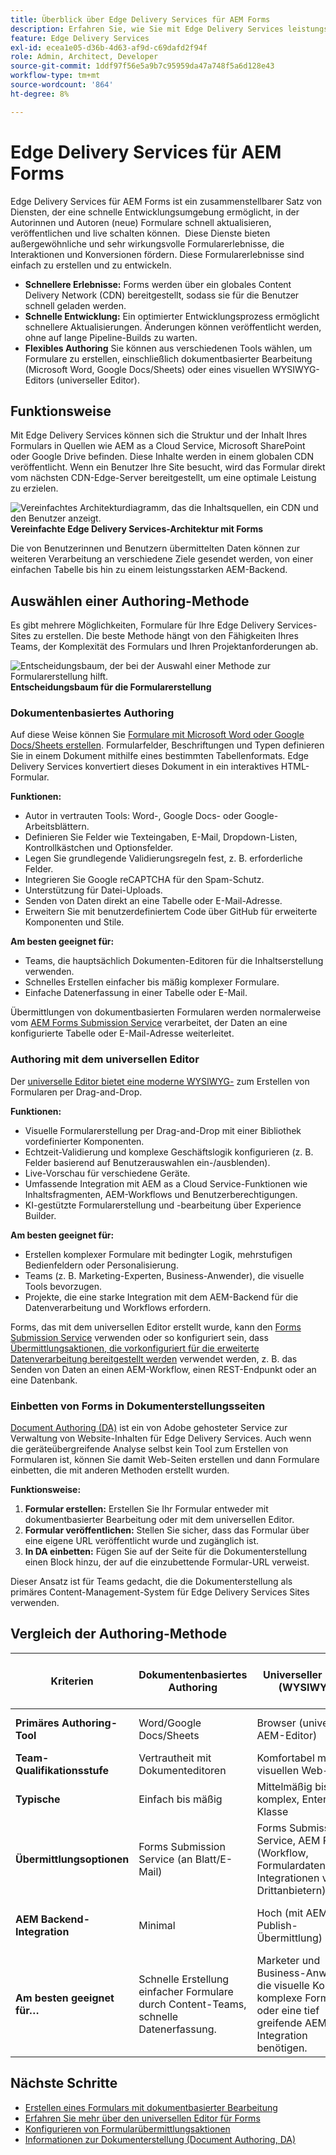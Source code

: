 ```yaml
---
title: Überblick über Edge Delivery Services für AEM Forms
description: Erfahren Sie, wie Sie mit Edge Delivery Services leistungsstarke Formulare mit AEM Forms erstellen und bereitstellen können, um eine schnelle Entwicklung und optimierte Datenerfassung zu ermöglichen.
feature: Edge Delivery Services
exl-id: ecea1e05-d36b-4d63-af9d-c69dafd2f94f
role: Admin, Architect, Developer
source-git-commit: 1ddf97f56e5a9b7c95959da47a748f5a6d128e43
workflow-type: tm+mt
source-wordcount: '864'
ht-degree: 8%

---
```



# Edge Delivery Services für AEM Forms


Edge Delivery Services für AEM Forms ist ein zusammenstellbarer Satz von Diensten, der eine schnelle Entwicklungsumgebung ermöglicht, in der Autorinnen und Autoren (neue) Formulare schnell aktualisieren, veröffentlichen und live schalten können.  Diese Dienste bieten außergewöhnliche und sehr wirkungsvolle Formularerlebnisse, die Interaktionen und Konversionen fördern. Diese Formularerlebnisse sind einfach zu erstellen und zu entwickeln.

* **Schnellere Erlebnisse:** Forms werden über ein globales Content Delivery Network (CDN) bereitgestellt, sodass sie für die Benutzer schnell geladen werden.
* **Schnelle Entwicklung:** Ein optimierter Entwicklungsprozess ermöglicht schnellere Aktualisierungen. Änderungen können veröffentlicht werden, ohne auf lange Pipeline-Builds zu warten.
* **Flexibles Authoring** Sie können aus verschiedenen Tools wählen, um Formulare zu erstellen, einschließlich dokumentbasierter Bearbeitung (Microsoft Word, Google Docs/Sheets) oder eines visuellen WYSIWYG-Editors (universeller Editor).

## Funktionsweise

Mit Edge Delivery Services können sich die Struktur und der Inhalt Ihres Formulars in Quellen wie AEM as a Cloud Service, Microsoft SharePoint oder Google Drive befinden. Diese Inhalte werden in einem globalen CDN veröffentlicht. Wenn ein Benutzer Ihre Site besucht, wird das Formular direkt vom nächsten CDN-Edge-Server bereitgestellt, um eine optimale Leistung zu erzielen.

![Vereinfachtes Architekturdiagramm, das die Inhaltsquellen, ein CDN und den Benutzer anzeigt.](/help/forms/assets/eds-simplified-architecture.png)
**Vereinfachte Edge Delivery Services-Architektur mit Forms**

Die von Benutzerinnen und Benutzern übermittelten Daten können zur weiteren Verarbeitung an verschiedene Ziele gesendet werden, von einer einfachen Tabelle bis hin zu einem leistungsstarken AEM-Backend.

## Auswählen einer Authoring-Methode

Es gibt mehrere Möglichkeiten, Formulare für Ihre Edge Delivery Services-Sites zu erstellen. Die beste Methode hängt von den Fähigkeiten Ihres Teams, der Komplexität des Formulars und Ihren Projektanforderungen ab.

![Entscheidungsbaum, der bei der Auswahl einer Methode zur Formularerstellung hilft.](/help/forms/assets/eds-authoring-selection.png)
**Entscheidungsbaum für die Formularerstellung**

### Dokumentenbasiertes Authoring

Auf diese Weise können Sie [Formulare mit Microsoft Word oder Google Docs/Sheets erstellen](/help/edge/docs/forms/create-forms.md). Formularfelder, Beschriftungen und Typen definieren Sie in einem Dokument mithilfe eines bestimmten Tabellenformats. Edge Delivery Services konvertiert dieses Dokument in ein interaktives HTML-Formular.

**Funktionen:**

* Autor in vertrauten Tools: Word-, Google Docs- oder Google-Arbeitsblättern.
* Definieren Sie Felder wie Texteingaben, E-Mail, Dropdown-Listen, Kontrollkästchen und Optionsfelder.
* Legen Sie grundlegende Validierungsregeln fest, z. B. erforderliche Felder.
* Integrieren Sie Google reCAPTCHA für den Spam-Schutz.
* Unterstützung für Datei-Uploads.
* Senden von Daten direkt an eine Tabelle oder E-Mail-Adresse.
* Erweitern Sie mit benutzerdefiniertem Code über GitHub für erweiterte Komponenten und Stile.

**Am besten geeignet für:**

* Teams, die hauptsächlich Dokumenten-Editoren für die Inhaltserstellung verwenden.
* Schnelles Erstellen einfacher bis mäßig komplexer Formulare.
* Einfache Datenerfassung in einer Tabelle oder E-Mail.

Übermittlungen von dokumentbasierten Formularen werden normalerweise vom [AEM Forms Submission Service](/help/forms/forms-submission-service.md) verarbeitet, der Daten an eine konfigurierte Tabelle oder E-Mail-Adresse weiterleitet.

### Authoring mit dem universellen Editor

Der [universelle Editor bietet eine moderne WYSIWYG-](/help/edge/docs/forms/universal-editor/overview-universal-editor-for-edge-delivery-services-for-forms.md) zum Erstellen von Formularen per Drag-and-Drop.

**Funktionen:**

* Visuelle Formularerstellung per Drag-and-Drop mit einer Bibliothek vordefinierter Komponenten.
* Echtzeit-Validierung und komplexe Geschäftslogik konfigurieren (z. B. Felder basierend auf Benutzerauswahlen ein-/ausblenden).
* Live-Vorschau für verschiedene Geräte.
* Umfassende Integration mit AEM as a Cloud Service-Funktionen wie Inhaltsfragmenten, AEM-Workflows und Benutzerberechtigungen.
* KI-gestützte Formularerstellung und -bearbeitung über Experience Builder.

**Am besten geeignet für:**

* Erstellen komplexer Formulare mit bedingter Logik, mehrstufigen Bedienfeldern oder Personalisierung.
* Teams (z. B. Marketing-Experten, Business-Anwender), die visuelle Tools bevorzugen.
* Projekte, die eine starke Integration mit dem AEM-Backend für die Datenverarbeitung und Workflows erfordern.

Forms, das mit dem universellen Editor erstellt wurde, kann den [Forms Submission Service](/help/forms/forms-submission-service.md) verwenden oder so konfiguriert sein, dass [Übermittlungsaktionen, die vorkonfiguriert für die erweiterte Datenverarbeitung bereitgestellt werden](/help/edge/docs/forms/configure-submission-action-for-eds-forms.md) verwendet werden, z. B. das Senden von Daten an einen AEM-Workflow, einen REST-Endpunkt oder an eine Datenbank.

### Einbetten von Forms in Dokumenterstellungsseiten

[Document Authoring (DA)](https://www.aem.live/developer/da-tutorial) ist ein von Adobe gehosteter Service zur Verwaltung von Website-Inhalten für Edge Delivery Services. Auch wenn die geräteübergreifende Analyse selbst kein Tool zum Erstellen von Formularen ist, können Sie damit Web-Seiten erstellen und dann Formulare einbetten, die mit anderen Methoden erstellt wurden.

**Funktionsweise:**

1. **Formular erstellen:** Erstellen Sie Ihr Formular entweder mit dokumentbasierter Bearbeitung oder mit dem universellen Editor.
2. **Formular veröffentlichen:** Stellen Sie sicher, dass das Formular über eine eigene URL veröffentlicht wurde und zugänglich ist.
3. **In DA einbetten:** Fügen Sie auf der Seite für die Dokumenterstellung einen Block hinzu, der auf die einzubettende Formular-URL verweist.

Dieser Ansatz ist für Teams gedacht, die die Dokumenterstellung als primäres Content-Management-System für Edge Delivery Services Sites verwenden.

## Vergleich der Authoring-Methode

| Kriterien | Dokumentenbasiertes Authoring | Universeller Editor (WYSIWYG) | Forms in der Dokumenterstellung (Document Authoring, DA) |
|----------------------------------|---------------------------------------|-----------------------------------------|-------------------------------------------|
| **Primäres Authoring-Tool** | Word/Google Docs/Sheets | Browser (universeller AEM-Editor) | Nicht zutreffend (Forms sind *eingebettet*) |
| **Team-Qualifikationsstufe** | Vertrautheit mit Dokumenteditoren | Komfortabel mit visuellen Web-Tools | Verwendet DAM für Seiteninhalte |
| **Typische** | Einfach bis mäßig | Mittelmäßig bis komplex, Enterprise-Klasse | Hängt vom eingebetteten Formular ab |
| **Übermittlungsoptionen** | Forms Submission Service (an Blatt/E-Mail) | Forms Submission Service, AEM Publish (Workflow, Formulardatenmodell, Integrationen von Drittanbietern) | Folgt dem Setup des eingebetteten Formulars |
| **AEM Backend-Integration** | Minimal | Hoch (mit AEM Publish-Übermittlung) | Indirekt über das eingebettete universelle Editor-Formular |
| **Am besten geeignet für…** | Schnelle Erstellung einfacher Formulare durch Content-Teams, schnelle Datenerfassung. | Marketer und Business-Anwender, die visuelle Kontrolle, komplexe Formulare oder eine tief greifende AEM-Integration benötigen. | Sites, bei denen primärer Inhalt in DAM verwaltet wird. |

<!-- 
## Detailed Feature Comparison

| **Capability**                        | **Universal Editor (WYSIWYG)** | **Document-based Authoring** | **Document Authoring (DA)** |
|-----------------------------------------|-------------------------------|-----------------------------|-----------------------------|
| **Unified Composition with Sites**    | ✅                            |                              | ✅ (with embedded forms)     |
| **Embedding Form Support**            | ✅                            | ✅                          | ✅ (embed from Universal Editor or Docs)   |
| **Rules (Dynamic Behavior)**          | Advanced rules editor with custom functions | Limited: Show/hide, compute value, custom functions | Depends on embedded form     |
| **Attachment Support**                | ✅                            | ℹ️ (Early Access)           | Depends on embedded form     |
| **CAPTCHA Support**                   | reCAPTCHA Enterprise          | reCAPTCHA Enterprise       | Depends on embedded form     |
| **Submission Features**               | REST, Email, FDM, Workflow, SharePoint, OneDrive, Azure Blob, Power Automate, Workfront Fusion (EA) | Only Spreadsheet            | Follows embedded form's setup |
| **Data Schema**                       | FDM, Custom                   | Custom                      | Based on embedded form       |
| **Pre-fill**                          | 💡 (via Wizard)               | ✅                          | Depends on embedded form     |
| **Fragments**                         | ✅                            | ✅                          | Depends on embedded form     |
| **Visual Rule Editor**                | ✅                            |                              |                              |
| **Localization**                      | 💡 (via Sites)                | ℹ️ (Excel/Sheets manual)    | Depends on embedded form     |
| **Template Support**                  | Only Initial Content          |                              |                              |
| **Theme**                             | ℹ️ (at project level)         | ℹ️ (at project level)        | ℹ️ (based on hosting site)    |
| **Custom Component**                  | ✅                            | ✅                          | ✅ (if embedded component supports it) |
| **Experimentation**                   | ✅                            | ✅                          | Depends on embed context     |
| **Submit Action**                     | ✅                            | Only Spreadsheet            | Based on embedded form       |
-->



## Nächste Schritte

* [Erstellen eines Formulars mit dokumentbasierter Bearbeitung](/help/edge/docs/forms/tutorial.md)
* [Erfahren Sie mehr über den universellen Editor für Forms](/help/edge/docs/forms/universal-editor/overview-universal-editor-for-edge-delivery-services-for-forms.md)
* [Konfigurieren von Formularübermittlungsaktionen](/help/edge/docs/forms/configure-submission-action-for-eds-forms.md)
* [Informationen zur Dokumenterstellung (Document Authoring, DA)](https://www.aem.live/developer/da-tutorial)
